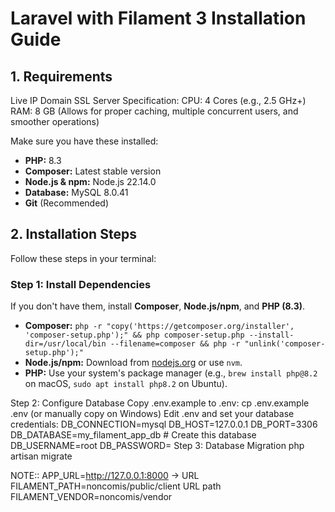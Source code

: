 # Laravel with Filament 3 Installation Guide
## 1. Requirements
Live IP
Domain
SSL
Server Specification:
CPU: 4 Cores (e.g., 2.5 GHz+)
RAM: 8 GB (Allows for proper caching, multiple concurrent users, and smoother operations)

Make sure you have these installed:

* **PHP:** 8.3
* **Composer:** Latest stable version
* **Node.js & npm:** Node.js 22.14.0 
* **Database:** MySQL 8.0.41 
* **Git** (Recommended)

## 2. Installation Steps

Follow these steps in your terminal:

### Step 1: Install Dependencies

If you don't have them, install **Composer**, **Node.js/npm**, and **PHP (8.3)**.

* **Composer:** `php -r "copy('https://getcomposer.org/installer', 'composer-setup.php');" && php composer-setup.php --install-dir=/usr/local/bin --filename=composer && php -r "unlink('composer-setup.php');"`
* **Node.js/npm:** Download from [nodejs.org](https://nodejs.org/en/download/) or use `nvm`.
* **PHP:** Use your system's package manager (e.g., `brew install php@8.2` on macOS, `sudo apt install php8.2` on Ubuntu).

Step 2: Configure Database
Copy .env.example to .env: cp .env.example .env (or manually copy on Windows)
Edit .env and set your database credentials:
DB_CONNECTION=mysql
DB_HOST=127.0.0.1
DB_PORT=3306
DB_DATABASE=my_filament_app_db # Create this database
DB_USERNAME=root
DB_PASSWORD=
Step 3: Database Migration
php artisan migrate

NOTE::
APP_URL=http://127.0.0.1:8000 -> URL
FILAMENT_PATH=noncomis/public/client URL path
FILAMENT_VENDOR=noncomis/vendor 




